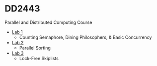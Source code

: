 # DD2443
Parallel and Distributed Computing Course

* [Lab 1](Lab%201/)
  * Counting Semaphore, Dining Philosophers, & Basic Concurrency
* [Lab 2](Lab%202/)
  * Parallel Sorting
* [Lab 3](Lab%203/)
  * Lock-Free Skiplists
